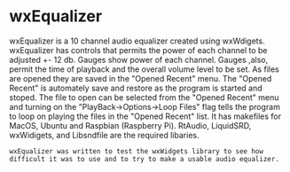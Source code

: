 # wxEqualizer

   wxEqualizer is a 10 channel audio equalizer created using wxWdigets. wxEqualizer has controls that permits the power of each channel to be adjusted +- 12 db. Gauges show power of each channel. Gauges ,also, permit the time of playback and the overall volume level to be set. As files are opened they are saved in the "Opened Recent" menu. The "Opened Recent" is automately save and restore as the program is started and stoped.  The file to open can be selected from the "Opened Recent" menu and turning on the "PlayBack->Options->Loop Files" flag tells the program to loop on playing the files in the "Opened Recent" list. It has makefiles for MacOS, Ubuntu and Raspbian (Raspberry Pi). RtAudio, LiquidSRD, wxWidigets, and Libsndfile are the required libaries.

    wxEqualizer was written to test the wxWidgets library to see how difficult it was to use and to try to make a usable audio equalizer.

